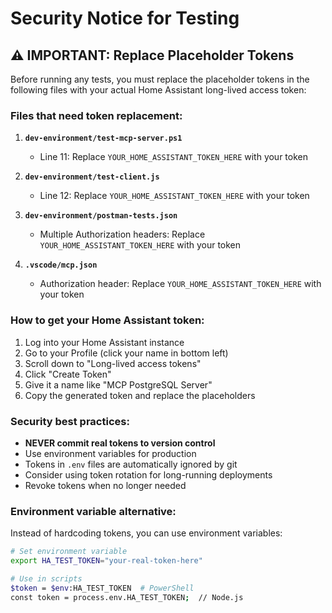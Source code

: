 # Security Notice for Testing

## ⚠️ IMPORTANT: Replace Placeholder Tokens

Before running any tests, you must replace the placeholder tokens in the following files with your actual Home Assistant long-lived access token:

### Files that need token replacement:

1. **`dev-environment/test-mcp-server.ps1`**
   - Line 11: Replace `YOUR_HOME_ASSISTANT_TOKEN_HERE` with your token

2. **`dev-environment/test-client.js`**  
   - Line 12: Replace `YOUR_HOME_ASSISTANT_TOKEN_HERE` with your token

3. **`dev-environment/postman-tests.json`**
   - Multiple Authorization headers: Replace `YOUR_HOME_ASSISTANT_TOKEN_HERE` with your token

4. **`.vscode/mcp.json`**
   - Authorization header: Replace `YOUR_HOME_ASSISTANT_TOKEN_HERE` with your token

### How to get your Home Assistant token:

1. Log into your Home Assistant instance
2. Go to your Profile (click your name in bottom left)
3. Scroll down to "Long-lived access tokens"
4. Click "Create Token"
5. Give it a name like "MCP PostgreSQL Server"
6. Copy the generated token and replace the placeholders

### Security best practices:

- **NEVER commit real tokens to version control**
- Use environment variables for production
- Tokens in `.env` files are automatically ignored by git
- Consider using token rotation for long-running deployments
- Revoke tokens when no longer needed

### Environment variable alternative:

Instead of hardcoding tokens, you can use environment variables:

```bash
# Set environment variable
export HA_TEST_TOKEN="your-real-token-here"

# Use in scripts
$token = $env:HA_TEST_TOKEN  # PowerShell
const token = process.env.HA_TEST_TOKEN;  // Node.js
```
